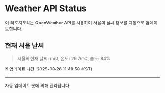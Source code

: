 
# Weather API Status

이 리포지토리는 OpenWeather API를 사용하여 서울의 날씨 정보를 자동으로 업데이트합니다.

## 현재 서울 날씨
> 서울의 현재 날씨: mist, 온도: 29.76°C, 습도: 84%

⏳ 업데이트 시간: 2025-08-26 11:48:58 (KST)

---
자동 업데이트 봇에 의해 관리됩니다.
